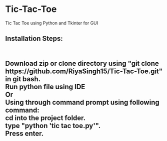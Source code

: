 # Tic-Tac-Toe
Tic Tac Toe using Python and Tkinter for GUI
<br>
<h2>Installation Steps:<h2><br>
Download zip or clone directory using "git clone https://github.com/RiyaSingh15/Tic-Tac-Toe.git" in git bash.<br>
Run python file using IDE<br>
Or<br>
Using through command prompt using following command:<br>
  cd into the project folder.<br>
  type "python 'tic tac toe.py'".<br>
  Press enter.
